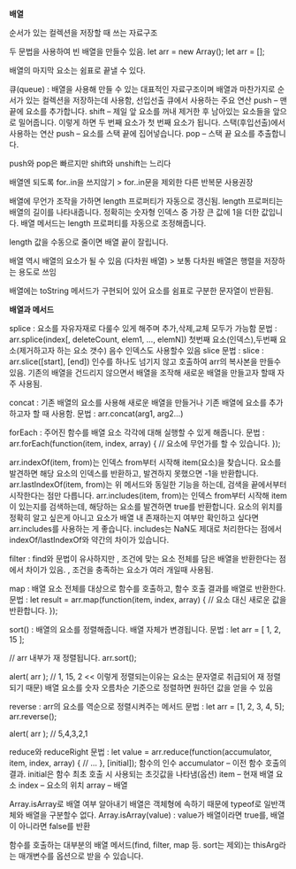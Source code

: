 **배열**

순서가 있는 컬렉션을 저장할 때 쓰는 자료구조

두 문법을 사용하여 빈 배열을 만들수 있음.
let arr = new Array();
let arr = [];

배열의 마지막 요소는 쉼표로 끝낼 수 있다.

큐(queue) : 배열을 사용해 만들 수 있는 대표적인 자료구조이며 배열과 마찬가지로 순서가 있는 컬렉션을 저장하는데 사용함, 선입선출
큐에서 사용하는 주요 연산
push – 맨 끝에 요소를 추가합니다.
shift – 제일 앞 요소를 꺼내 제거한 후 남아있는 요소들을 앞으로 밀어줍니다. 이렇게 하면 두 번째 요소가 첫 번째 요소가 됩니다.
스택(후입선출)에서 사용하는 연산
push – 요소를 스택 끝에 집어넣습니다.
pop – 스택 끝 요소를 추출합니다.

push와 pop은 빠르지만 shift와 unshift는 느리다

배열엔 되도록 for..in을 쓰지않기 > for..in문을 제외한 다른 반복문 사용권장

배열에 무언가 조작을 가하면 length 프로퍼티가 자동으로 갱신됨.
length 프로퍼티는 배열의 길이를 나타내줍니다. 정확히는 숫자형 인덱스 중 가장 큰 값에 1을 더한 값입니다. 배열 메서드는 length 프로퍼티를 자동으로 조정해줍니다.

length 값을 수동으로 줄이면 배열 끝이 잘립니다.

배열 역시 배열의 요소가 될 수 있음 (다차원 배열) > 보통 다차원 배열은 행렬을 저장하는 용도로 쓰임

배열에는 toString 메서드가 구현되어 있어 요소를 쉼표로 구분한 문자열이 반환됨.

**배열과 메서드**

splice : 요소를 자유자재로 다룰수 있게 해주며 추가,삭제,교체 모두가 가능함
문법 : arr.splice(index[, deleteCount, elem1, ..., elemN])
첫번째 요소(인덱스),두번째 요소(제거하고자 하는 요소 갯수)
음수 인덱스도 사용할수 있음
slice
문법 : slice : arr.slice([start], [end])
인수를 하나도 넘기지 않고 호출하여 arr의 복사본을 만들수 있음. 기존의 배열을 건드리지 않으면서 배열을 조작해 
새로운 배열을 만들고자 할때 자주 사용됨.

concat : 기존 배열의 요소를 사용해 새로운 배열을 만들거나 기존 배열에 요소를 추가하고자 할 때 사용함.
문법 : arr.concat(arg1, arg2...)

forEach : 주어진 함수를 배열 요소 각각에 대해 실행할 수 있게 해줍니다.
문법 : arr.forEach(function(item, index, array) {
  // 요소에 무언가를 할 수 있습니다.
});

arr.indexOf(item, from)는 인덱스 from부터 시작해 item(요소)을 찾습니다. 요소를 발견하면 해당 요소의 인덱스를 반환하고, 발견하지 못했으면 -1을 반환합니다.
arr.lastIndexOf(item, from)는 위 메서드와 동일한 기능을 하는데, 검색을 끝에서부터 시작한다는 점만 다릅니다.
arr.includes(item, from)는 인덱스 from부터 시작해 item이 있는지를 검색하는데, 해당하는 요소를 발견하면 true를 반환합니다.
요소의 위치를 정확히 알고 싶은게 아니고 요소가 배열 내 존재하는지 여부만 확인하고 싶다면 arr.includes를 사용하는 게 좋습니다.
includes는 NaN도 제대로 처리한다는 점에서 indexOf/lastIndexOf와 약간의 차이가 있습니다.

filter : find와 문법이 유사하지만 , 조건에 맞는 요소 전체를 담은 배열을 반환한다는 점에서 차이가 있음. , 조건을 충족하는 요소가 여러 개일때 사용됨.

map : 배열 요소 전체를 대상으로 함수를 호출하고, 함수 호출 결과를 배열로 반환한다.
문법 : let result = arr.map(function(item, index, array) {
  // 요소 대신 새로운 값을 반환합니다.
});

sort() : 배열의 요소를 정렬해줍니다. 배열 자체가 변경됩니다.
문법 : let arr = [ 1, 2, 15 ];

// arr 내부가 재 정렬됩니다.
arr.sort();

alert( arr );  // 1, 15, 2 << 이렇게 정렬되는이유는 요소는 문자열로 취급되어 재 정렬되기 때문)
배열 요소를 숫자 오름차순 기준으로 정렬하면 원하던 값을 얻을 수 있음

reverse : arr의 요소를 역순으로 정렬시켜주는 메서드
문법 : let arr = [1, 2, 3, 4, 5];
arr.reverse();

alert( arr ); // 5,4,3,2,1

reduce와 reduceRight
문법 : let value = arr.reduce(function(accumulator, item, index, array) {
  // ...
}, [initial]);
함수의 인수
accumulator – 이전 함수 호출의 결과. initial은 함수 최초 호출 시 사용되는 초깃값을 나타냄(옵션)
item – 현재 배열 요소
index – 요소의 위치
array – 배열

Array.isArray로 배열 여부 알아내기
배열은 객체형에 속하기 때문에 typeof로 일반객체와 배열을 구분할수 없다.
Array.isArray(value) : value가 배열이라면 true를, 배열이 아니라면 false를 반환

함수를 호출하는 대부분의 배열 메서드(find, filter, map 등. sort는 제외)는 thisArg라는 매개변수를 옵션으로 받을 수 있습니다.



